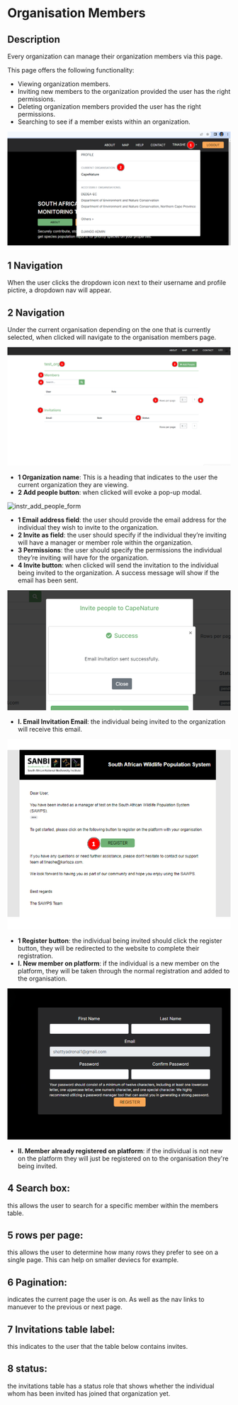 # Organisation Members

## Description
Every organization can manage their organization members via this page.

This page offers the following functionality:
*	Viewing organization members.
*	Inviting new members to the organization provided the user has the right permissions.
*	Deleting organization members provided the user has the right permissions.
*	Searching to see if a member exists within an organization.



![instr_organisation_members_link](../img/organisation_members_link.png)


## 1 Navigation
When the user clicks the dropdown icon next to their username and profile pictire, a dropdown nav will appear.
## 2 Navigation
Under the current organisation depending on the one that is currently selected, when clicked will navigate to the organisation members page.


![instr_organisation_members_page](../img/organisation_members_page.png)

*   __1 Organization name__: This is a heading that indicates to the user the current organization they are viewing.
*   __2 Add people button__: when clicked will evoke a pop-up modal.

![instr_add_people_form](../img/add_people_form.png)

*   __1 Email address field__: the user should provide the email address for the individual they wish to invite to the organization.
*   __2 Invite as field__: the user should specify if the individual they’re inviting will have a manager or member role within the organization.
*   __3 Permissions__: the user should specify the permissions the individual they’re inviting will have for the organization.
*   __4 Invite button__: when clicked will send the invitation to the individual being invited to the organization. A success message will show if the email has been sent.

![instr_invitation_sent](../img/invitation_sent.png)

*   __I. Email Invitation Email__: the individual being invited to the organization will receive this email.

![instr_invitation_email](../img/invitation_email.png)

*   __1 Register button__: the individual being invited should click the register button, they will be redirected to the website to complete their registration.
*    __I. New member on platform__: if the individual is a new member on the platform, they will be taken through the normal registration and added to the organisation.

![instr_new_member_reg_via_invite](../img/new_member_reg_via_invite.png)

*   __II. Member already registered on platform__: if the individual is not new on the platform they will just be registered on to the organisation they're being invited.



## 4 Search box:
this allows the user to search for a specific member within the members table.
## 5 rows per page:
this allows the user to determine how many rows they prefer to see on a single page. This can help on smaller deviecs for example.
## 6 Pagination:
indicates the current page the user is on. As well as the nav links to manuever to the previous or next page. 
## 7 Invitations table label:
this indicates to the user that the table below contains invites.
## 8 status: 
the invitations table has a status role that shows whether the individual whom has been invited has joined that organization yet.

